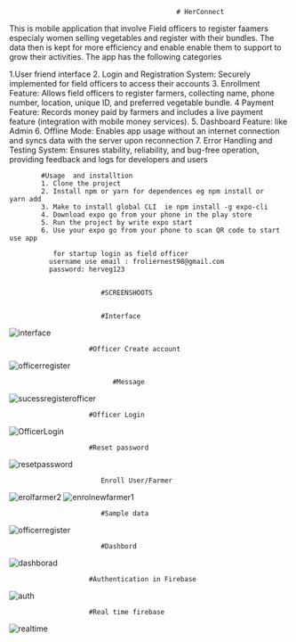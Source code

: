                                               # HerConnect
This is mobile application that involve Field officers to register faamers especialy women selling vegetables and register with their bundles. 
The data then is kept for more efficiency and enable enable them to support to grow their activities. The app has the following categories

1.User friend interface
2. Login and Registration System: Securely implemented for field officers to access their accounts
3.  Enrollment Feature: Allows field officers to register farmers, collecting name, phone number, location, unique ID, and preferred vegetable bundle.
4   Payment Feature: Records money paid by farmers and includes a live payment feature (integration with mobile money services).
5.    Dashboard Feature: like Admin
6. Offline Mode: Enables app usage without an internet connection and syncs data with the server upon reconnection
7.  Error Handling and Testing System: Ensures stability, reliability, and bug-free operation, providing feedback and logs for developers and users

			#Usage  and installtion
			1. Clone the project
			2. Install npm or yarn for dependences eg npm install or    yarn add
			3. Make to install global CLI  ie npm install -g expo-cli
			4. Download expo go from your phone in the play store
			5. Run the project by write expo start
			6. Use your expo go from your phone to scan QR code to start use app

			   for startup login as field officer  
			  username use email : froliernest98@gmail.com
			  password: herveg123
					   

                           #SCREENSHOOTS

      
                           #Interface
![interface](https://github.com/FROLIANI/Herconnect/assets/84269100/e124c747-1589-49f6-942e-3d8e7756861d)

                        #Officer Create account
![officerregister](https://github.com/FROLIANI/Herconnect/assets/84269100/ff5814b0-4681-4875-9383-dafc314f602c)

                              #Message
![sucessregisterofficer](https://github.com/FROLIANI/Herconnect/assets/84269100/540664bf-0de9-48f2-9e51-9063d5101560)

                        #Officer Login
![OfficerLogin](https://github.com/FROLIANI/Herconnect/assets/84269100/0310be20-e36d-417c-a974-5f5e4a4f346e)

                        #Reset password
![resetpassword](https://github.com/FROLIANI/Herconnect/assets/84269100/2e40c4e6-ca0f-4413-8c22-8e7d81851b4d)

                           Enroll User/Farmer
![erolfarmer2](https://github.com/FROLIANI/Herconnect/assets/84269100/77d08591-5f2a-4a71-85e9-b138e940139d)
![enrolnewfarmer1](https://github.com/FROLIANI/Herconnect/assets/84269100/36025d6b-70aa-4fc4-8164-b3ffd6d426be)


                           #Sample data
![officerregister](https://github.com/FROLIANI/Herconnect/assets/84269100/7310435b-f955-498e-b716-6aaf63be13ac)

                           #Dashbord
![dashborad](https://github.com/FROLIANI/Herconnect/assets/84269100/d68ddea9-ac0c-4eb0-a08c-613f0474cd0c)

                        #Authentication in Firebase
![auth](https://github.com/FROLIANI/Herconnect/assets/84269100/0ea0ea89-ede0-49dc-8671-f2eb9bdf66ad)

                        #Real time firebase
![realtime](https://github.com/FROLIANI/Herconnect/assets/84269100/647df483-51cc-4445-81eb-7e1c1b8ffe2d)










